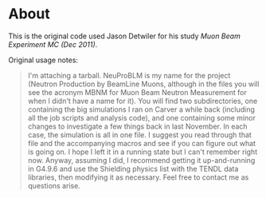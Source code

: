 About
=====

This is the original code used Jason Detwiler for his study *Muon Beam Experiment MC (Dec 2011)*.

Original usage notes:

> I'm attaching a tarball. NeuProBLM is my name for the project (Neutron
> Production by BeamLine Muons, although in the files you will see the
> acronym MBNM for Muon Beam Neutron Measurement for when I didn't have
> a name for it). You will find two subdirectories, one containing the
> big simulations I ran on Carver a while back (including all the job
> scripts and analysis code), and one containing some minor changes to
> investigate a few things back in last November. In each case, the
> simulation is all in one file. I suggest you read through that file
> and the accompanying macros and see if you can figure out what is
> going on. I hope I left it in a running state but I can't remember
> right now. Anyway, assuming I did, I recommend getting it
> up-and-running in G4.9.6 and use the Shielding physics list with the
> TENDL data libraries, then modifying it as necessary. Feel free to
> contact me as questions arise.

